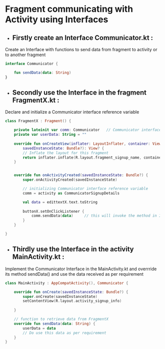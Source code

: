# Fragment communicating with Activity using Interfaces

* ## Firstly create an Interface Communicator.kt :

Create an Interface with functions to send data from fragment to activity or to another fragment

```kotlin
interface Communicator {

    fun sendData(data: String)
}
```

* ## Secondly use the Interface in the fragment FragmentX.kt :

Declare and initialize a Communicator interface reference variable

```kotlin
class FragmentX : Fragment() {

    private lateinit var comm: Communicator   // Communicator interface reference variable
    private var userData: String = ""
    
    override fun onCreateView(inflater: LayoutInflater, container: ViewGroup?,
        savedInstanceState: Bundle?): View? {
        // Inflate the layout for this fragment
        return inflater.inflate(R.layout.fragment_signup_name, container, false)
    }


    override fun onActivityCreated(savedInstanceState: Bundle?) {
        super.onActivityCreated(savedInstanceState)

        // initializing Communicator interface reference variable
        comm = activity as CommunicatorSignupDetails

        val data = edittextX.text.toString
        
        buttonX.setOnClickListener {
            comm.sendData(data)     // this will invoke the method in Interface 
        }
    }

}
```

* ## Thirdly use the Interface in the activity MainActivity.kt :

Implement the Communicator Interface in the MainActivity.kt and overrride its method sendData() and use the data received as per requirement

```kotlin
class MainActivity : AppCompatActivity(), Communicator {

    override fun onCreate(savedInstanceState: Bundle?) {
        super.onCreate(savedInstanceState)
        setContentView(R.layout.activity_signup_info)
        
    }

    // function to retrieve data from FragmentX
    override fun sendData(data: String) {
        userData = data
        // Do use this data as per requirement
    }
}
```



